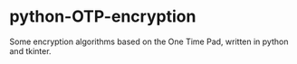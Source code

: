 # python-OTP-encryption
Some encryption algorithms based on the One Time Pad, written in python and tkinter.
